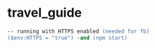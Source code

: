 # travel_guide

```ps
-- running with HTTPS enabled (needed for fb)
($env:HTTPS = "true") -and (npm start)
```
